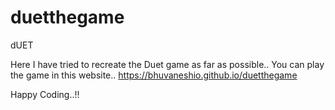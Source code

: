 # duetthegame

dUET

Here I have tried to recreate the Duet game as far as possible..
You can play the game in this website..
https://bhuvaneshio.github.io/duetthegame

Happy Coding..!!
